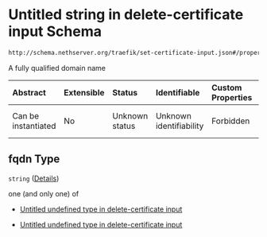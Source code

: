 # Untitled string in delete-certificate input Schema

```txt
http://schema.nethserver.org/traefik/set-certificate-input.json#/properties/fqdn
```

A fully qualified domain name

| Abstract            | Extensible | Status         | Identifiable            | Custom Properties | Additional Properties | Access Restrictions | Defined In                                                                                |
| :------------------ | :--------- | :------------- | :---------------------- | :---------------- | :-------------------- | :------------------ | :---------------------------------------------------------------------------------------- |
| Can be instantiated | No         | Unknown status | Unknown identifiability | Forbidden         | Allowed               | none                | [set-certificate-input.json\*](traefik/set-certificate-input.json "open original schema") |

## fqdn Type

`string` ([Details](set-certificate-input-properties-fqdn.md))

one (and only one) of

* [Untitled undefined type in delete-certificate input](set-certificate-input-properties-fqdn-oneof-0.md "check type definition")

* [Untitled undefined type in delete-certificate input](set-certificate-input-properties-fqdn-oneof-1.md "check type definition")
